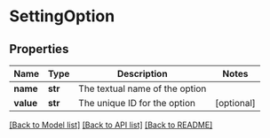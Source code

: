 # SettingOption

## Properties
Name | Type | Description | Notes
------------ | ------------- | ------------- | -------------
**name** | **str** | The textual name of the option | 
**value** | **str** | The unique ID for the option | [optional] 

[[Back to Model list]](../README.md#documentation-for-models) [[Back to API list]](../README.md#documentation-for-api-endpoints) [[Back to README]](../README.md)


